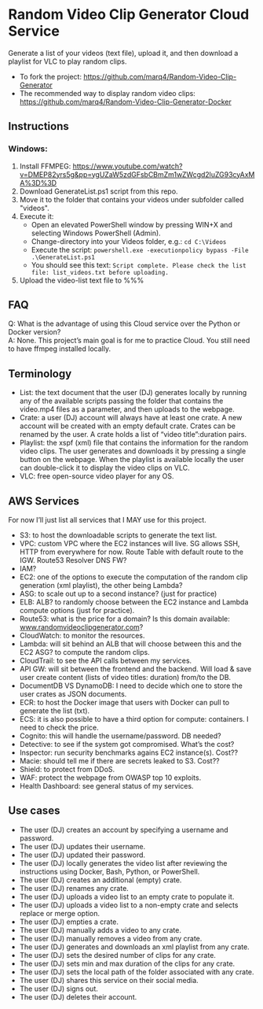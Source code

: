 # Random Video Clip Generator Cloud Service 

Generate a list of your videos (text file), upload it, and then download a playlist for VLC to play random clips. 

* To fork the project: https://github.com/marq4/Random-Video-Clip-Generator
* The recommended way to display random video clips: https://github.com/marq4/Random-Video-Clip-Generator-Docker 


## Instructions

### Windows:
1. Install FFMPEG: https://www.youtube.com/watch?v=DMEP82yrs5g&pp=ygUZaW5zdGFsbCBmZm1wZWcgd2luZG93cyAxMA%3D%3D 
2. Download GenerateList.ps1 script from this repo. 
3. Move it to the folder that contains your videos under subfolder called "videos". 
4. Execute it: 
   - Open an elevated PowerShell window by pressing WIN+X and selecting Windows PowerShell (Admin). 
   - Change-directory into your Videos folder, e.g.: `cd C:\Videos`
   - Execute the script: `powershell.exe -executionpolicy bypass -File .\GenerateList.ps1` 
   - You should see this text: `Script complete. Please check the list file: list_videos.txt before uploading.` 
5. Upload the video-list text file to %%%


## FAQ 

Q: What is the advantage of using this Cloud service over the Python or Docker version? <br />
A: None. This project’s main goal is for me to practice Cloud. You still need to have ffmpeg installed locally. 


## Terminology

* List: the text document that the user (DJ) generates locally by running any of the available scripts passing the folder that contains the video.mp4 files as a parameter, and then uploads to the webpage.
* Crate: a user (DJ) account will always have at least one crate. A new account will be created with an empty default crate. Crates can be renamed by the user. A crate holds a list of “video title”:duration pairs.
* Playlist: the xspf (xml) file that contains the information for the random video clips. The user generates and downloads it by pressing a single button on the webpage. When the playlist is available locally the user can double-click it to display the video clips on VLC.
* VLC: free open-source video player for any OS. 


## AWS Services
For now I’ll just list all services that I MAY use for this project.
* S3: to host the downloadable scripts to generate the text list.
* VPC: custom VPC where the EC2 instances will live. SG allows SSH, HTTP from everywhere for now. Route Table with default route to the IGW. Route53 Resolver DNS FW?
* IAM?
* EC2: one of the options to execute the computation of the random clip generation (xml playlist), the other being Lambda?
* ASG: to scale out up to a second instance? (just for practice)
* ELB: ALB? to randomly choose between the EC2 instance and Lambda compute options (just for practice).
* Route53: what is the price for a domain? Is this domain available: www.randomvideoclipgenerator.com?
* CloudWatch: to monitor the resources.
* Lambda: will sit behind an ALB that will choose between this and the EC2 ASG? to compute the random clips.
* CloudTrail: to see the API calls between my services.
* API GW: will sit between the frontend and the backend. Will load & save user create content (lists of video titles: duration) from/to the DB.
* DocumentDB VS DynamoDB: I need to decide which one to store the user crates as JSON documents.
* ECR: to host the Docker image that users with Docker can pull to generate the list (txt).
* ECS: it is also possible to have a third option for compute: containers. I need to check the price.
* Cognito: this will handle the username/password. DB needed?
* Detective: to see if the system got compromised. What’s the cost?
* Inspector: run security benchmarks agains EC2 instance(s). Cost??
* Macie: should tell me if there are secrets leaked to S3. Cost??
* Shield: to protect from DDoS.
* WAF: protect the webpage from OWASP top 10 exploits.
* Health Dashboard: see general status of my services. 

## Use cases 
* The user (DJ) creates an account by specifying a username and password.
* The user (DJ) updates their username.
* The user (DJ) updated their password.
* The user (DJ) locally generates the video list after reviewing the instructions using Docker, Bash, Python, or PowerShell.
* The user (DJ) creates an additional (empty) crate.
* The user (DJ) renames any crate.
* The user (DJ) uploads a video list to an empty crate to populate it.
* The user (DJ) uploads a video list to a non-empty crate and selects replace or merge option.
* The user (DJ) empties a crate.
* The user (DJ) manually adds a video to any crate.
* The user (DJ) manually removes a video from any crate.
* The user (DJ) generates and downloads an xml playlist from any crate.
* The user (DJ) sets the desired number of clips for any crate.
* The user (DJ) sets min and max duration of the clips for any crate.
* The user (DJ) sets the local path of the folder associated with any crate.
* The user (DJ) shares this service on their social media.
* The user (DJ) signs out.
* The user (DJ) deletes their account.

